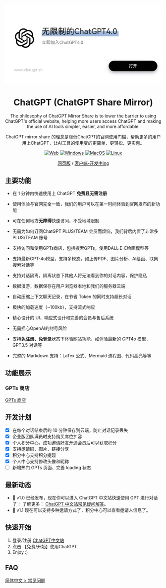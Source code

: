 <div align="center">
  <a href="https://www.chatgpt.sh" target="_blank">
    <img src="./docs/images/head-cover.jpg" alt="icon"/>
  </a>
<h1 align="center">ChatGPT (ChatGPT Share Mirror)</h1>



The philosophy of ChatGPT Mirror Share is to lower the barrier to using ChatGPT's official website, helping more users access ChatGPT and making the use of AI tools simpler, easier, and more affordable.

ChatGPT mirror share 的理念是降低ChatGPT的官网使用门槛，帮助更多的用户用上ChatGPT，让AI工具的使用变的更简单、更轻松、更实惠。

[![Web][Web-image]][web-url]
[![Windows][Windows-image]][download-url]
[![MacOS][MacOS-image]][download-url]
[![Linux][Linux-image]][download-url]


[网页版](https://www.chatgpt.sh) / [客户端-开发中ing](https://www.chatgpt.sh)

[web-url]: https://www.chatgpt.sh
[download-url]: https://www.chatgpt.sh
[Web-image]: https://img.shields.io/badge/Web-PWA-orange?logo=microsoftedge
[Windows-image]: https://img.shields.io/badge/-Windows-blue?logo=windows
[MacOS-image]: https://img.shields.io/badge/-MacOS-black?logo=apple
[Linux-image]: https://img.shields.io/badge/-Linux-333?logo=ubuntu

</div>


## 主要功能

- 在 1 分钟内快速使用上 ChatGPT **免费且无需注册**

- 使用体验与官网完全一致，我们的用户可以在第一时间体验到官网发布的新功能
- 可在任何地方**无障碍**快速访问，不受地域限制

- 无需为如何订阅ChatGPT PLUS/TEAM 会员而烦恼，我们背后内置了非常多 PLUS/TEAM 账号

- 支持访问和使用GPTs商店，包括搜索GPTs，使用DALL·E-E绘画模型等

- 支持最新GPT-4o模型，支持多模态，如上传PDF、图片分析、AI绘画、联网搜索对话等

- 支持对话隔离，隔离状态下其他人将无法看到你的对话内容，保护隐私
- 数据漫游，数据保存在用户浏览器本地和我们的服务器云端
- 自动压缩上下文聊天记录，在节省 Token 的同时支持超长对话
- 极快的加载速度（~100kb），支持流式响应
- 精心设计的 UI，响应式设计和完善的会员与售后系统

- 无需担心OpenAI的封号风险

- 支持**免注册、免登录**状态下体验网站功能，如体验最新的 GPT4o 模型，GPT3.5 对话等
- 完整的 Markdown 支持：LaTex 公式、Mermaid 流程图、代码高亮等等

## 功能展示

### GPTs 商店

[GPTs 商店](../docs/images/gpts-pc.svg)



## 开发计划

- [x] 在每个对话结束后的 10 分钟保存到云端，防止对话记录丢失
- [x] 企业版团队满员时支持购买席位扩容
- [x] 个人积分中心，成功邀请好友开通会员后可以获取积分
- [x] 支持邀请码、图片、链接分享
- [x] 积分中心支持积分提现
- [x] 个人中心支持修改头像和昵称
- [ ] 新增热门 GPTs 页面、完善 loading 状态

## 最新动态

- 🚀 v1.0 已经发布，现在你可以进入 ChatGPT 中文站快速使用 GPT 进行对话了！ 了解更多： [ChatGPT 中文站常见疑问解答](./docs/QA.md)。
- 🚀 v1.1 现在可以支持多种邀请方式了，积分中心可以查看邀请人信息了。

## 快速开始

1. 登录/注册 [ChatGPT中文站](https://www.chatgpt.sh)
2. 点击 【免费/开始】使用ChatGPT
3. Enjoy :)

## FAQ

[简体中文 > 常见问题](./docs/QA.md)

